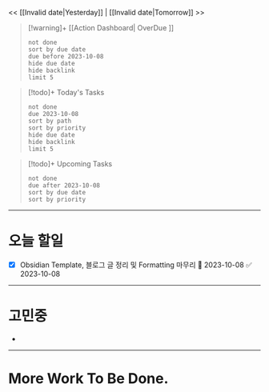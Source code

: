 << [[Invalid date|Yesterday]] | [[Invalid date|Tomorrow]] >>

> [!warning]+ [[Action Dashboard| OverDue ]]
> ```tasks
> not done
> sort by due date
> due before 2023-10-08
> hide due date
> hide backlink
> limit 5
> ```

> [!todo]+ Today's Tasks
> ```tasks
> not done
> due 2023-10-08
> sort by path
> sort by priority
> hide due date
> hide backlink
> limit 5
> ```

> [!todo]+ Upcoming Tasks
> ```tasks  
> not done  
> due after 2023-10-08
> sort by due date
> sort by priority  

---
# 오늘 할일
- [x] Obsidian Template, 블로그 글 정리 및 Formatting 마무리 📅 2023-10-08 ✅ 2023-10-08

---

# 고민중
- 

---

# More Work To Be Done.

